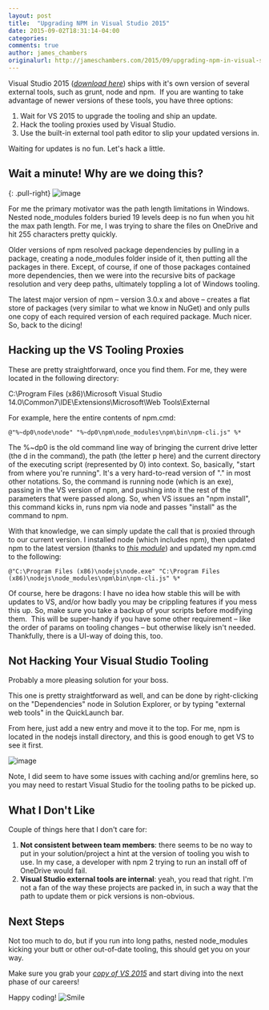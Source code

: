 ```yaml
---
layout: post
title:  "Upgrading NPM in Visual Studio 2015"
date: 2015-09-02T18:31:14-04:00
categories:
comments: true
author: james_chambers
originalurl: http://jameschambers.com/2015/09/upgrading-npm-in-visual-studio-2015/
---
```


Visual Studio 2015 ([_download here_][1]) ships with it's own version of several external tools, such as grunt, node and npm.&nbsp; If you are wanting to take advantage of newer versions of these tools, you have three options:

1. Wait for VS 2015 to upgrade the tooling and ship an update.
2. Hack the tooling proxies used by Visual Studio.
3. Use the built-in external tool path editor to slip your updated versions in.

Waiting for updates is no fun. Let's hack a little.

## Wait a minute! Why are we doing this?

{: .pull-right}
![image][2]

For me the primary motivator was the path length limitations in Windows. Nested node_modules folders buried 19 levels deep is no fun when you hit the max path length. For me, I was trying to share the files on OneDrive and hit 255 characters pretty quickly.

Older versions of npm resolved package dependencies by pulling in a package, creating a node_modules folder inside of it, then putting all the packages in there. Except, of course, if one of those packages contained more dependencies, then we were into the recursive bits of package resolution and very deep paths, ultimately toppling a lot of Windows tooling.

The latest major version of npm – version 3.0.x and above – creates a flat store of packages (very similar to what we know in NuGet) and only pulls one copy of each required version of each required package. Much nicer. So, back to the dicing!

## Hacking up the VS Tooling Proxies

These are pretty straightforward, once you find them. For me, they were located in the following directory:

C:\Program Files (x86)\Microsoft Visual Studio 14.0\Common7\IDE\Extensions\Microsoft\Web Tools\External

For example, here the entire contents of npm.cmd:

    @"%~dp0\node\node" "%~dp0\npm\node_modules\npm\bin\npm-cli.js" %*

The %~dp0 is the old command line way of bringing the current drive letter (the d in the command), the path (the letter p here) and the current directory of the executing script (represented by 0) into context. So, basically, "start from where you're running". It's a very hard-to-read version of "." in most other notations. So, the command is running node (which is an exe), passing in the VS version of npm, and pushing into it the rest of the parameters that were passed along. So, when VS issues an "npm install", this command kicks in, runs npm via node and passes "install" as the command to npm.

With that knowledge, we can simply update the call that is proxied through to our current version. I installed node (which includes npm), then updated npm to the latest version (thanks to [_this module_][3]) and updated my npm.cmd to the following:

    @"C:\Program Files (x86)\nodejs\node.exe" "C:\Program Files (x86)\nodejs\node_modules\npm\bin\npm-cli.js" %*

Of course, here be dragons: I have no idea how stable this will be with updates to VS, and/or how badly you may be crippling features if you mess this up. So, make sure you take a backup of your scripts before modifying them.&nbsp; This will be super-handy if you have some other requirement – like the order of params on tooling changes – but otherwise likely isn't needed. Thankfully, there is a UI-way of doing this, too.

## Not Hacking Your Visual Studio Tooling

Probably a more pleasing solution for your boss.

This one is pretty straightforward as well, and can be done by right-clicking on the "Dependencies" node in Solution Explorer, or by typing "external web tools" in the QuickLaunch bar.

From here, just add a new entry and move it to the top. For me, npm is located in the nodejs install directory, and this is good enough to get VS to see it first.

![image][4]

Note, I did seem to have some issues with caching and/or gremlins here, so you may need to restart Visual Studio for the tooling paths to be picked up.

## What I Don't Like

Couple of things here that I don't care for:

1. **Not consistent between team members**: there seems to be no way to put in your solution/project a hint at the version of tooling you wish to use. In my case, a developer with npm 2 trying to run an install off of OneDrive would fail.
2. **Visual Studio external tools are internal**: yeah, you read that right. I'm not a fan of the way these projects are packed in, in such a way that the path to update them or pick versions is non-obvious.

## Next Steps

Not too much to do, but if you run into long paths, nested node_modules kicking your butt or other out-of-date tooling, this should get you on your way.

Make sure you grab your [_copy of VS 2015_][1] and start diving into the next phase of our careers!

Happy coding! ![Smile][5]

[1]: https://www.visualstudio.com/?Wt.mc_id=DX_MVP4038205
[2]: http://jameschambers.com/wp-content/uploads/2015/09/image_thumb.png "image"
[3]: https://www.npmjs.com/package/npm-windows-upgrade
[4]: http://jameschambers.com/wp-content/uploads/2015/09/image_thumb1.png "image"
[5]: http://jameschambers.com/wp-content/uploads/2015/09/wlEmoticon-smile.png
  